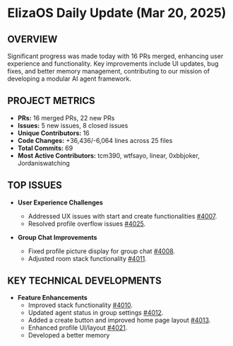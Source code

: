 # ElizaOS Daily Update (Mar 20, 2025)

## OVERVIEW 
Significant progress was made today with 16 PRs merged, enhancing user experience and functionality. Key improvements include UI updates, bug fixes, and better memory management, contributing to our mission of developing a modular AI agent framework.

## PROJECT METRICS
- **PRs:** 16 merged PRs, 22 new PRs
- **Issues:** 5 new issues, 8 closed issues
- **Unique Contributors:** 16
- **Code Changes:** +36,436/-6,064 lines across 25 files
- **Total Commits:** 69
- **Most Active Contributors:** tcm390, wtfsayo, linear, 0xbbjoker, Jordaniswatching

## TOP ISSUES
- **User Experience Challenges**
  - Addressed UX issues with start and create functionalities [#4007](https://github.com/elizaos/eliza/issues/4007).
  - Resolved profile overflow issues [#4025](https://github.com/elizaos/eliza/issues/4025).

- **Group Chat Improvements**
  - Fixed profile picture display for group chat [#4008](https://github.com/elizaos/eliza/issues/4008).
  - Adjusted room stack functionality [#4011](https://github.com/elizaos/eliza/issues/4011).

## KEY TECHNICAL DEVELOPMENTS
- **Feature Enhancements**
  - Improved stack functionality [#4010](https://github.com/elizaos/eliza/pull/4010).
  - Updated agent status in group settings [#4012](https://github.com/elizaos/eliza/pull/4012).
  - Added a create button and improved home page layout [#4013](https://github.com/elizaos/eliza/pull/4013).
  - Enhanced profile UI/layout [#4021](https://github.com/elizaos/eliza/pull/4021).
  - Developed a better memory